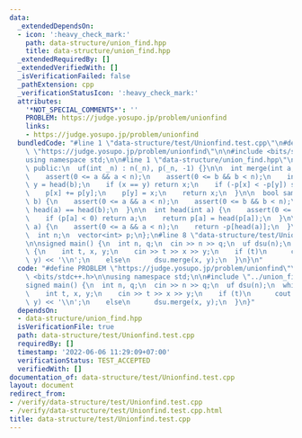 ```yaml
---
data:
  _extendedDependsOn:
  - icon: ':heavy_check_mark:'
    path: data-structure/union_find.hpp
    title: data-structure/union_find.hpp
  _extendedRequiredBy: []
  _extendedVerifiedWith: []
  _isVerificationFailed: false
  _pathExtension: cpp
  _verificationStatusIcon: ':heavy_check_mark:'
  attributes:
    '*NOT_SPECIAL_COMMENTS*': ''
    PROBLEM: https://judge.yosupo.jp/problem/unionfind
    links:
    - https://judge.yosupo.jp/problem/unionfind
  bundledCode: "#line 1 \"data-structure/test/Unionfind.test.cpp\"\n#define PROBLEM\
    \ \"https://judge.yosupo.jp/problem/unionfind\"\n\n#include <bits/stdc++.h>\n\n\
    using namespace std;\n\n#line 1 \"data-structure/union_find.hpp\"\nstruct uf {\n\
    \ public:\n  uf(int _n) : n(_n), p(_n, -1) {}\n\n  int merge(int a, int b) {\n\
    \    assert(0 <= a && a < n);\n    assert(0 <= b && b < n);\n    int x = head(a),\
    \ y = head(b);\n    if (x == y) return x;\n    if (-p[x] < -p[y]) swap(x, y);\n\
    \    p[x] += p[y];\n    p[y] = x;\n    return x;\n  }\n\n  bool same(int a, int\
    \ b) {\n    assert(0 <= a && a < n);\n    assert(0 <= b && b < n);\n    return\
    \ head(a) == head(b);\n  }\n\n  int head(int a) {\n    assert(0 <= a && a < n);\n\
    \    if (p[a] < 0) return a;\n    return p[a] = head(p[a]);\n  }\n\n  int size(int\
    \ a) {\n    assert(0 <= a && a < n);\n    return -p[head(a)];\n  }\n\n private:\n\
    \  int n;\n  vector<int> p;\n};\n#line 8 \"data-structure/test/Unionfind.test.cpp\"\
    \n\nsigned main() {\n  int n, q;\n  cin >> n >> q;\n  uf dsu(n);\n  while (q--)\
    \ {\n    int t, x, y;\n    cin >> t >> x >> y;\n    if (t)\n      cout << dsu.same(x,\
    \ y) << '\\n';\n    else\n      dsu.merge(x, y);\n  }\n}\n"
  code: "#define PROBLEM \"https://judge.yosupo.jp/problem/unionfind\"\n\n#include\
    \ <bits/stdc++.h>\n\nusing namespace std;\n\n#include \"../union_find.hpp\"\n\n\
    signed main() {\n  int n, q;\n  cin >> n >> q;\n  uf dsu(n);\n  while (q--) {\n\
    \    int t, x, y;\n    cin >> t >> x >> y;\n    if (t)\n      cout << dsu.same(x,\
    \ y) << '\\n';\n    else\n      dsu.merge(x, y);\n  }\n}"
  dependsOn:
  - data-structure/union_find.hpp
  isVerificationFile: true
  path: data-structure/test/Unionfind.test.cpp
  requiredBy: []
  timestamp: '2022-06-06 11:29:09+07:00'
  verificationStatus: TEST_ACCEPTED
  verifiedWith: []
documentation_of: data-structure/test/Unionfind.test.cpp
layout: document
redirect_from:
- /verify/data-structure/test/Unionfind.test.cpp
- /verify/data-structure/test/Unionfind.test.cpp.html
title: data-structure/test/Unionfind.test.cpp
---
```

